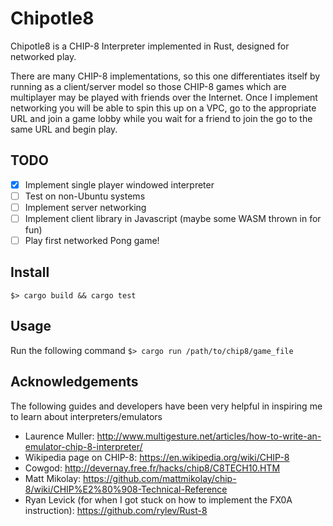 # Chipotle8

Chipotle8 is a CHIP-8 Interpreter implemented in Rust, designed for networked play.

There are many CHIP-8 implementations, so this one differentiates itself by running as a client/server model so those CHIP-8 games which are multiplayer may be played with friends over the Internet. Once I implement networking you will be able to spin this up on a VPC, go to the appropriate URL and join a game lobby while you wait for a friend to join the go to the same URL and begin play.

## TODO
- [x] Implement single player windowed interpreter
- [ ] Test on non-Ubuntu systems
- [ ] Implement server networking
- [ ] Implement client library in Javascript (maybe some WASM thrown in for fun)
- [ ] Play first networked Pong game!

## Install
`$> cargo build && cargo test`

## Usage
Run the following command 
`$> cargo run /path/to/chip8/game_file`

## Acknowledgements
The following guides and developers have been very helpful in inspiring me to learn about interpreters/emulators
* Laurence Muller: http://www.multigesture.net/articles/how-to-write-an-emulator-chip-8-interpreter/
* Wikipedia page on CHIP-8: https://en.wikipedia.org/wiki/CHIP-8
* Cowgod: http://devernay.free.fr/hacks/chip8/C8TECH10.HTM
* Matt Mikolay: https://github.com/mattmikolay/chip-8/wiki/CHIP%E2%80%908-Technical-Reference
* Ryan Levick (for when I got stuck on how to implement the FX0A instruction): https://github.com/rylev/Rust-8
